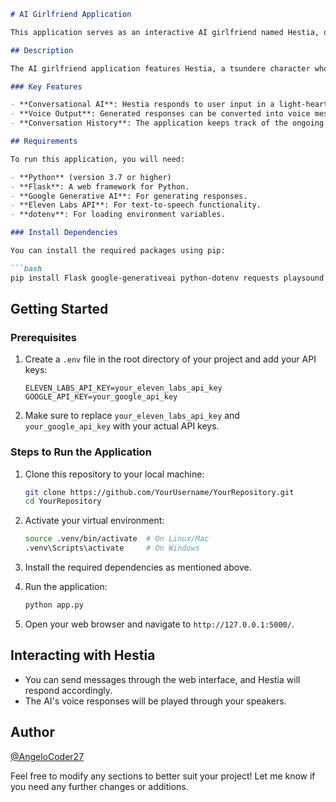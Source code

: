 ```markdown
# AI Girlfriend Application

This application serves as an interactive AI girlfriend named Hestia, designed to engage users in playful and caring conversations. Built with Flask and utilizing Google Generative AI, this application allows for text and voice interactions, creating a unique user experience.

## Description

The AI girlfriend application features Hestia, a tsundere character who exhibits a playful yet caring personality. The application integrates voice synthesis through Eleven Labs and provides a web interface for user interaction.

### Key Features

- **Conversational AI**: Hestia responds to user input in a light-hearted manner, maintaining an engaging conversation.
- **Voice Output**: Generated responses can be converted into voice messages, enhancing the interaction experience.
- **Conversation History**: The application keeps track of the ongoing conversation to provide contextually relevant replies.

## Requirements

To run this application, you will need:

- **Python** (version 3.7 or higher)
- **Flask**: A web framework for Python.
- **Google Generative AI**: For generating responses.
- **Eleven Labs API**: For text-to-speech functionality.
- **dotenv**: For loading environment variables.

### Install Dependencies

You can install the required packages using pip:

```bash
pip install Flask google-generativeai python-dotenv requests playsound
```

## Getting Started

### Prerequisites

1. Create a `.env` file in the root directory of your project and add your API keys:

   ```env
   ELEVEN_LABS_API_KEY=your_eleven_labs_api_key
   GOOGLE_API_KEY=your_google_api_key
   ```

2. Make sure to replace `your_eleven_labs_api_key` and `your_google_api_key` with your actual API keys.

### Steps to Run the Application

1. Clone this repository to your local machine:
   ```bash
   git clone https://github.com/YourUsername/YourRepository.git
   cd YourRepository
   ```

2. Activate your virtual environment:
   ```bash
   source .venv/bin/activate  # On Linux/Mac
   .venv\Scripts\activate     # On Windows
   ```

3. Install the required dependencies as mentioned above.

4. Run the application:
   ```bash
   python app.py
   ```

5. Open your web browser and navigate to `http://127.0.0.1:5000/`.

## Interacting with Hestia

- You can send messages through the web interface, and Hestia will respond accordingly.
- The AI's voice responses will be played through your speakers.

## Author

[@AngeloCoder27](https://github.com/AngeloCoder27)


Feel free to modify any sections to better suit your project! Let me know if you need any further changes or additions.
